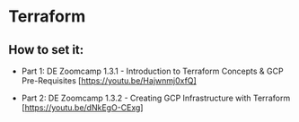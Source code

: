 # Terraform


## How to set it:
* Part 1: DE Zoomcamp 1.3.1 - Introduction to Terraform Concepts & GCP Pre-Requisites [https://youtu.be/Hajwnmj0xfQ]

* Part 2: DE Zoomcamp 1.3.2 - Creating GCP Infrastructure with Terraform [https://youtu.be/dNkEgO-CExg]







